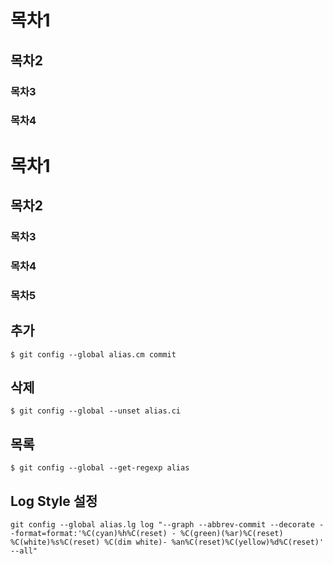<!--
    BOARD_TITLE: Alias 설정
    BOARD_TAG: ["기본세팅", "처음"]
-->
# 목차1
## 목차2
### 목차3
### 목차4

# 목차1
## 목차2
### 목차3
### 목차4
### 목차5
 
## 추가
```text
$ git config --global alias.cm commit
```

## 삭제
```text
$ git config --global --unset alias.ci
```

## 목록
```text
$ git config --global --get-regexp alias
```

## Log Style 설정
```text
git config --global alias.lg log "--graph --abbrev-commit --decorate --format=format:'%C(cyan)%h%C(reset) - %C(green)(%ar)%C(reset) %C(white)%s%C(reset) %C(dim white)- %an%C(reset)%C(yellow)%d%C(reset)' --all"
```